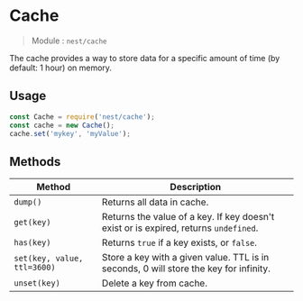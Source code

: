 # Cache

> Module : `nest/cache`

The cache provides a way to store data for a specific amount of time (by default: 1 hour) on memory.

## Usage

```js
const Cache = require('nest/cache');
const cache = new Cache();
cache.set('mykey', 'myValue'); 
```

## Methods

| Method                      | Description                                                  |
| --------------------------- | ------------------------------------------------------------ |
| `dump()` | Returns all data in cache. |
| `get(key)`                  | Returns the value of a key. If key doesn't exist or is expired, returns `undefined`. |
| `has(key)` | Returns `true` if a key exists, or `false`. |
| `set(key, value, ttl=3600)` | Store a key with a given value. TTL is in seconds, 0 will store the key for infinity. |
| `unset(key)` | Delete a key from cache. |